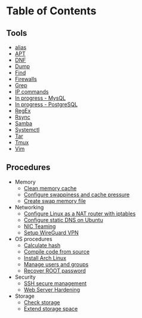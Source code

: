 # Table of Contents

## Tools

* [alias](alias.md)
* [APT](apt.md)
* [DNF](dnf.md)
* [Dump](dump.md)
* [Find](find.md)
* [Firewalls](firewalls.md)
* [Grep](grep.md)
* [IP commands](iproute.md)
* [In progress - MysQL](mysql.md)
* [In progress - PostgreSQL](postgresql.md)
* [RegEx](regex.md)
* [Rsync](rsync.md)
* [Samba](smb.md)
* [Systemctl](systemctl.md)
* [Tar](tar.md)
* [Tmux](tmux.md)
* [Vim](vim.md)

## Procedures

* Memory
  * [Clean memory cache](clean-memory-cache.md)
  * [Configure swappiness and cache pressure](swappiness-change.md)
  * [Create swap memory file](swap-memory-file.md)
* Networking
  * [Configure Linux as a NAT router with iptables](nat.md)
  * [Configure static DNS on Ubuntu](ubuntu-static-dns.md)
  * [NIC Teaming](nic-teaming.md)
  * [Setup WireGuard VPN](WireGuard.md)
* OS procedures
  * [Calculate hash](hash-calc.md)
  * [Compile code from source](compile-from-source.md)
  * [Install Arch Linux](install-arch-linux.md)
  * [Manage users and groups](groups.md)
  * [Recover ROOT password](recover-root-password.md)
* Security
  * [SSH secure management](ssh-management.md)
  * [Web Server Hardening](server-hardening.md)
* Storage
  * [Check storage](check-storage.md)
  * [Extend storage space](extend-storage.md)
